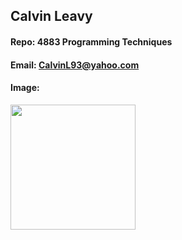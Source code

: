 ## Calvin Leavy
#### Repo: 4883 Programming Techniques
#### Email: CalvinL93@yahoo.com
#### Image:
<img src="(https://imgbox.com/rCnfz9dS)https://imgbox.com/rCnfz9dS" width="200">
